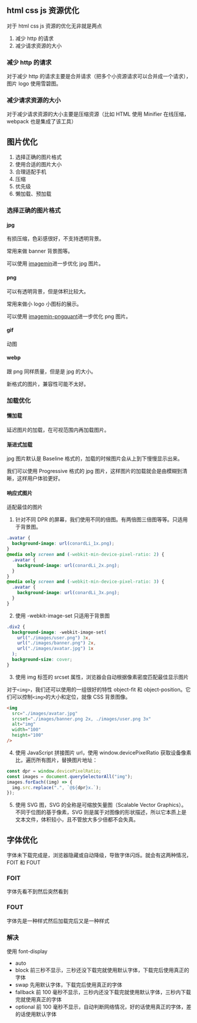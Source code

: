 ## html css js 资源优化

对于 html css js 资源的优化无非就是两点

1. 减少 http 的请求
2. 减少请求资源的大小

### 减少 http 的请求

对于减少 http 的请求主要是合并请求（把多个小资源请求可以合并成一个请求），图片 logo 使用雪碧图。

### 减少请求资源的大小

对于减少请求资源的大小主要是压缩资源（比如 HTML 使用 Minifier 在线压缩，webpack 也是集成了该工具）

## 图片优化

1. 选择正确的图片格式
2. 使用合适的图片大小
3. 合理适配手机
4. 压缩
5. 优先级
6. 懒加载、预加载

### 选择正确的图片格式

#### jpg

有损压缩，色彩感很好，不支持透明背景。

常用来做 banner 背景图等。

可以使用 [imagemin](https://github.com/imagemin/imagemin)进一步优化 jpg 图片。

#### png

可以有透明背景，但是体积比较大。

常用来做小 logo 小图标的展示。

可以使用 [imagemin-pngquant](https://github.com/imagemin/imagemin-pngquant)进一步优化 png 图片。

#### gif

动图

#### webp

跟 png 同样质量，但是是 jpg 的大小。

新格式的图片，兼容性可能不太好。

### 加载优化

#### 懒加载

延迟图片的加载，在可视范围内再加载图片。

#### 渐进式加载

jpg 图片默认是 Baseline 格式的，加载的时候图片会从上到下慢慢显示出来。

我们可以使用 Progressive 格式的 jpg 图片，这样图片的加载就会是由模糊到清晰，这样用户体验更好。

#### 响应式图片

适配最佳的图片

1. 针对不同 DPR 的屏幕，我们使用不同的倍图。有两倍图三倍图等等。只适用于背景图。

```css
.avatar {
  background-image: url(conardLi_1x.png);
}
@media only screen and (-webkit-min-device-pixel-ratio: 2) {
  .avatar {
    background-image: url(conardLi_2x.png);
  }
}
@media only screen and (-webkit-min-device-pixel-ratio: 3) {
  .avatar {
    background-image: url(conardLi_3x.png);
  }
}
```

2. 使用 -webkit-image-set 只适用于背景图

```css
.div2 {
  background-image: -webkit-image-set(
    url("./images/user.png") 3x,
    url("./images/banner.png") 2x,
    url("./images/avatar.jpg") 1x
  );
  background-size: cover;
}
```

3. 使用 img 标签的 srcset 属性，浏览器会自动根据像素密度匹配最佳显示图片

对于`<img>`，我们还可以使用的一组很好的特性 object-fit 和 object-position。它们可以控制`<img>`的大小和定位，就像 CSS 背景图像。

```html
<img
  src="./images/avatar.jpg"
  srcset="./images/banner.png 2x, ./images/user.png 3x"
  alt="img"
  width="100"
  height="100"
/>
```

4. 使用 JavaScript 拼接图片 url，使用 window.devicePixelRatio 获取设备像素比，遍历所有图片，替换图片地址：

```js
const dpr = window.devicePixelRatio;
const images = document.querySelectorAll("img");
images.forEach((img) => {
  img.src.replace(".", `@${dpr}x.`);
});
```

5. 使用 SVG 图，SVG 的全称是可缩放矢量图（Scalable Vector Graphics）。不同于位图的基于像素，SVG 则是属于对图像的形状描述，所以它本质上是文本文件，体积较小，且不管放大多少倍都不会失真。

## 字体优化

字体未下载完成是，浏览器隐藏或自动降级，导致字体闪烁。就会有这两种情况，FOIT 和 FOUT

### FOIT

字体先看不到然后突然看到

### FOUT

字体先是一种样式然后加载完后又是一种样式

### 解决

使用 font-display

- auto
- block 前三秒不显示，三秒还没下载完就使用默认字体，下载完后使用真正的字体
- swap 先用默认字体，下载完后使用真正的字体
- fallback 前 100 毫秒不显示，三秒内还没下载完就使用默认字体，三秒内下载完就使用真正的字体
- optional 前 100 毫秒不显示，自动判断网络情况，好的话使用真正的字体，差的话使用默认字体
